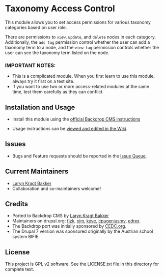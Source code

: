 # Taxonomy Access Control

This module allows you to set access permissions for various taxonomy
categories based on user role.

There are permissions to `view`, `update`, and `delete` nodes in each category.
Additionally, the `add tag` permission control whether the user can add a
taxonomy term to a node, and the `view tag` permission controls whether the user
can see the taxonomy term listed on the node.

### IMPORTANT NOTES:

 - This is a complicated module. When you first learn to use this module,
   always try it first on a test site.
 - If you want to use two or more access-related modules at the same time,
   test them carefully as they can conflict.

## Installation and Usage

- Install this module using the [official Backdrop CMS instructions](https://backdropcms.org/guide/modules)

- Usage instructions can be [viewed and edited in the Wiki](https://github.com/backdrop-contrib/taxonomy_access/wiki).

## Issues

 - Bugs and Feature requests should be reported in the [Issue Queue](https://github.com/backdrop-contrib/taxonomy_access/issues).

## Current Maintainers

 - [Laryn Kragt Bakker](https://github.com/laryn)
 - Collaboration and co-maintainers welcome!

## Credits

 - Ported to Backdrop CMS by [Laryn Kragt Bakker](https://github.com/laryn)
 - Maintainers on drupal.org: [fizk](https://www.drupal.org/u/fizk), [xjm](https://www.drupal.org/u/xjm),
   [keve](https://www.drupal.org/u/keve), [cpugeniusmv](https://www.drupal.org/u/cpugeniusmv),
   [edrex](https://www.drupal.org/u/edrex).
 - The Backdrop port was initially sponsored by [CEDC.org](https://cedc.org).
 - The Drupal 7 version was sponsored originally by the Austrian school system BIFIE.

## License

This project is GPL v2 software. See the LICENSE.txt file in this directory for
complete text.
